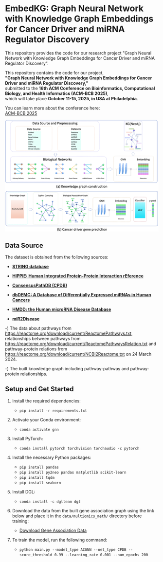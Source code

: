 # EmbedKG: Graph Neural Network with Knowledge Graph Embeddings for Cancer Driver and miRNA Regulator Discovery
This repository provides the code for our research project "Graph Neural Network with Knowledge Graph Embeddings for Cancer Driver and miRNA Regulator Discovery".

This repository contains the code for our project,  
**"Graph Neural Network with Knowledge Graph Embeddings for Cancer Driver and miRNA Regulator Discovery,"**  
submitted to the **16th ACM Conference on Bioinformatics, Computational Biology, and Health Informatics (ACM-BCB 2025)**,  
which will take place **October 11-15, 2025, in USA at Philadelphia**.  

You can learn more about the conference here:  
[ACM-BCB 2025](https://acm-bcb.org/index.php)

![Alt text](images/kg_framework.png)


## Data Source

The dataset is obtained from the following sources:

- **[STRING database](https://string-db.org/cgi/download?sessionId=b7WYyccF6G1p)**  
- **[HIPPIE: Human Integrated Protein-Protein Interaction rEference](https://cbdm-01.zdv.uni-mainz.de/~mschaefer/hippie/download.php)**  
- **[ConsensusPathDB (CPDB)](http://cpdb.molgen.mpg.de/CPDB)**  

- **[dbDEMC: A Database of Differentially Expressed miRNAs in Human Cancers](https://www.biosino.org/dbDEMC/index)**  
- **[HMDD: the Human microRNA Disease Database](http://www.cuilab.cn/hmdd)**  
- **[miR2Disease](http://www.mir2disease.org/)** 


-) The data about pathways from https://reactome.org/download/current/ReactomePathways.txt, relationships between pathways from https://reactome.org/download/current/ReactomePathwaysRelation.txt and pathway-protein relations from https://reactome.org/download/current/NCBI2Reactome.txt on 24 March 2024.

-) The built knowledge graph including pathway-pathway and pathway-protein relationships.



## Setup and Get Started

1. Install the required dependencies:
   - `pip install -r requirements.txt`

2. Activate your Conda environment:
   - `conda activate gnn`

3. Install PyTorch:
   - `conda install pytorch torchvision torchaudio -c pytorch`

4. Install the necessary Python packages:
   - `pip install pandas`
   - `pip install py2neo pandas matplotlib scikit-learn`
   - `pip install tqdm`
   - `pip install seaborn`

5. Install DGL:
   - `conda install -c dglteam dgl`

6. Download the data from the built gene association graph using the link below and place it in the `data/multiomics_meth/` directory before training:
   - [Download Gene Association Data](https://drive.google.com/file/d/1l7mbTn2Nxsbc7LLLJzsT8y02scD23aWo/view?usp=sharing)

7. To train the model, run the following command:
   - `python main.py --model_type ACGNN --net_type CPDB --score_threshold 0.99 --learning_rate 0.001 --num_epochs 200`

